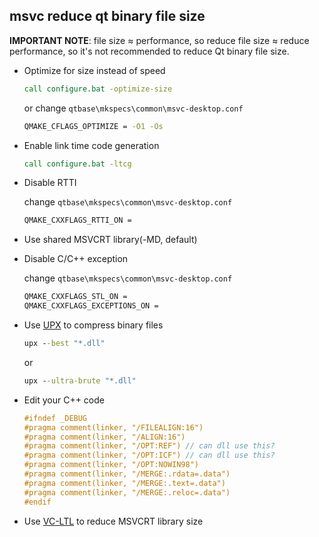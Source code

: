 ﻿## msvc reduce qt binary file size

**IMPORTANT NOTE**: file size ≈ performance, so reduce file size ≈ reduce performance, so it's not recommended to reduce Qt binary file size.

- Optimize for size instead of speed
   ```bat
   call configure.bat -optimize-size
   ```
   or change `qtbase\mkspecs\common\msvc-desktop.conf`
   ```bat
   QMAKE_CFLAGS_OPTIMIZE = -O1 -Os
   ```

- Enable link time code generation
   ```bat
   call configure.bat -ltcg
   ```

- Disable RTTI

   change `qtbase\mkspecs\common\msvc-desktop.conf`
   ```bat
   QMAKE_CXXFLAGS_RTTI_ON =
   ```

- Use shared MSVCRT library(-MD, default)

- Disable C/C++ exception

   change `qtbase\mkspecs\common\msvc-desktop.conf`
   ```bat
   QMAKE_CXXFLAGS_STL_ON =
   QMAKE_CXXFLAGS_EXCEPTIONS_ON =
   ```

- Use [UPX](https://github.com/upx/upx/releases) to compress binary files
   ```bat
   upx --best "*.dll"
   ```
   or
   ```bat
   upx --ultra-brute "*.dll"
   ```

- Edit your C++ code
   ```cpp
   #ifndef _DEBUG
   #pragma comment(linker, "/FILEALIGN:16")
   #pragma comment(linker, "/ALIGN:16")
   #pragma comment(linker, "/OPT:REF") // can dll use this?
   #pragma comment(linker, "/OPT:ICF") // can dll use this?
   #pragma comment(linker, "/OPT:NOWIN98")
   #pragma comment(linker, "/MERGE:.rdata=.data")
   #pragma comment(linker, "/MERGE:.text=.data")
   #pragma comment(linker, "/MERGE:.reloc=.data")
   #endif
   ```

- Use [VC-LTL](https://github.com/Chuyu-Team/VC-LTL) to reduce MSVCRT library size
